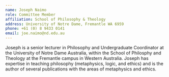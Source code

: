 ```yaml
---
name: Joseph Naimo  
role: Committee Member
affiliation: School of Philosophy & Theology  
address: University of Notre Dame, Fremantle WA 6959
phone: +61 (0) 8 9433 0141  
email: joe.naimo@nd.edu.au  
---
```


Joseph is a senior lecturer in Philosophy and Undergraduate Coordinator at the University of Notre Dame Australia, within the School of Philosphy and Theology at the Fremantle campus in Western Australia. Joseph has expertise in teaching philosophy (metaphysics, logic, and ethics) and is the author of several publications with the areas of metaphysics and ethics.
